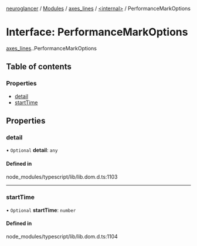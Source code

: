 [neuroglancer](../README.md) / [Modules](../modules.md) / [axes\_lines](../modules/axes_lines.md) / [<internal\>](../modules/axes_lines._internal_.md) / PerformanceMarkOptions

# Interface: PerformanceMarkOptions

[axes_lines](../modules/axes_lines.md).[<internal>](../modules/axes_lines._internal_.md).PerformanceMarkOptions

## Table of contents

### Properties

- [detail](axes_lines._internal_.PerformanceMarkOptions.md#detail)
- [startTime](axes_lines._internal_.PerformanceMarkOptions.md#starttime)

## Properties

### detail

• `Optional` **detail**: `any`

#### Defined in

node_modules/typescript/lib/lib.dom.d.ts:1103

___

### startTime

• `Optional` **startTime**: `number`

#### Defined in

node_modules/typescript/lib/lib.dom.d.ts:1104
